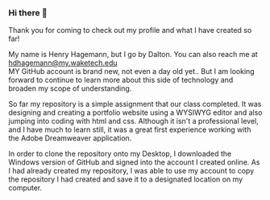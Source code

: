 ### Hi there 👋

Thank you for coming to check out my profile and what I have created so far!

My name is Henry Hagemann, but I go by Dalton. You can also reach me at hdhagemann@my.waketech.edu  
MY GitHub account is brand new, not even a day old yet.. But I am looking forward to continue to learn more about this side
  of technology and broaden my scope of understanding.

So far my repository is a simple assignment that our class completed. It was designing and creating a portfolio website using a WYSIWYG editor
  and also jumping into coding with html and css. Although it isn't a professional level, and I have much to learn still, it was a great first 
  experience working with the Adobe Dreamweaver application.

In order to clone the repository onto my Desktop, I downloaded the Windows version of GitHub and signed into the account I created online. As I had already
  created my repository, I was able to use my account to copy the repository I had created and save it to a designated location on my computer.
